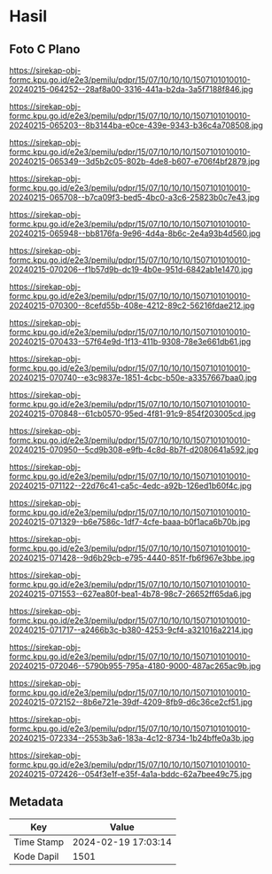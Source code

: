 # Hasil

## Foto C Plano

https://sirekap-obj-formc.kpu.go.id/e2e3/pemilu/pdpr/15/07/10/10/10/1507101010010-20240215-064252--28af8a00-3316-441a-b2da-3a5f7188f846.jpg

https://sirekap-obj-formc.kpu.go.id/e2e3/pemilu/pdpr/15/07/10/10/10/1507101010010-20240215-065203--8b3144ba-e0ce-439e-9343-b36c4a708508.jpg

https://sirekap-obj-formc.kpu.go.id/e2e3/pemilu/pdpr/15/07/10/10/10/1507101010010-20240215-065349--3d5b2c05-802b-4de8-b607-e706f4bf2879.jpg

https://sirekap-obj-formc.kpu.go.id/e2e3/pemilu/pdpr/15/07/10/10/10/1507101010010-20240215-065708--b7ca09f3-bed5-4bc0-a3c6-25823b0c7e43.jpg

https://sirekap-obj-formc.kpu.go.id/e2e3/pemilu/pdpr/15/07/10/10/10/1507101010010-20240215-065948--bb8176fa-9e96-4d4a-8b6c-2e4a93b4d560.jpg

https://sirekap-obj-formc.kpu.go.id/e2e3/pemilu/pdpr/15/07/10/10/10/1507101010010-20240215-070206--f1b57d9b-dc19-4b0e-951d-6842ab1e1470.jpg

https://sirekap-obj-formc.kpu.go.id/e2e3/pemilu/pdpr/15/07/10/10/10/1507101010010-20240215-070300--8cefd55b-408e-4212-89c2-56216fdae212.jpg

https://sirekap-obj-formc.kpu.go.id/e2e3/pemilu/pdpr/15/07/10/10/10/1507101010010-20240215-070433--57f64e9d-1f13-411b-9308-78e3e661db61.jpg

https://sirekap-obj-formc.kpu.go.id/e2e3/pemilu/pdpr/15/07/10/10/10/1507101010010-20240215-070740--e3c9837e-1851-4cbc-b50e-a3357667baa0.jpg

https://sirekap-obj-formc.kpu.go.id/e2e3/pemilu/pdpr/15/07/10/10/10/1507101010010-20240215-070848--61cb0570-95ed-4f81-91c9-854f203005cd.jpg

https://sirekap-obj-formc.kpu.go.id/e2e3/pemilu/pdpr/15/07/10/10/10/1507101010010-20240215-070950--5cd9b308-e9fb-4c8d-8b7f-d2080641a592.jpg

https://sirekap-obj-formc.kpu.go.id/e2e3/pemilu/pdpr/15/07/10/10/10/1507101010010-20240215-071122--22d76c41-ca5c-4edc-a92b-126ed1b60f4c.jpg

https://sirekap-obj-formc.kpu.go.id/e2e3/pemilu/pdpr/15/07/10/10/10/1507101010010-20240215-071329--b6e7586c-1df7-4cfe-baaa-b0f1aca6b70b.jpg

https://sirekap-obj-formc.kpu.go.id/e2e3/pemilu/pdpr/15/07/10/10/10/1507101010010-20240215-071428--9d6b29cb-e795-4440-851f-fb6f967e3bbe.jpg

https://sirekap-obj-formc.kpu.go.id/e2e3/pemilu/pdpr/15/07/10/10/10/1507101010010-20240215-071553--627ea80f-bea1-4b78-98c7-26652ff65da6.jpg

https://sirekap-obj-formc.kpu.go.id/e2e3/pemilu/pdpr/15/07/10/10/10/1507101010010-20240215-071717--a2466b3c-b380-4253-9cf4-a321016a2214.jpg

https://sirekap-obj-formc.kpu.go.id/e2e3/pemilu/pdpr/15/07/10/10/10/1507101010010-20240215-072046--5790b955-795a-4180-9000-487ac265ac9b.jpg

https://sirekap-obj-formc.kpu.go.id/e2e3/pemilu/pdpr/15/07/10/10/10/1507101010010-20240215-072152--8b6e721e-39df-4209-8fb9-d6c36ce2cf51.jpg

https://sirekap-obj-formc.kpu.go.id/e2e3/pemilu/pdpr/15/07/10/10/10/1507101010010-20240215-072334--2553b3a6-183a-4c12-8734-1b24bffe0a3b.jpg

https://sirekap-obj-formc.kpu.go.id/e2e3/pemilu/pdpr/15/07/10/10/10/1507101010010-20240215-072426--054f3e1f-e35f-4a1a-bddc-62a7bee49c75.jpg


## Metadata

| Key        | Value               |
| ---------- | ------------------- |
| Time Stamp | 2024-02-19 17:03:14 |
| Kode Dapil | 1501                |



